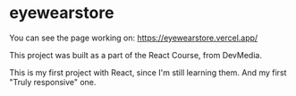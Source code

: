 # eyewearstore
You can see the page working on: https://eyewearstore.vercel.app/

This project was built as a part of the React Course, from DevMedia.

This is my first project with React, since I'm still learning them. And my first "Truly responsive" one.
